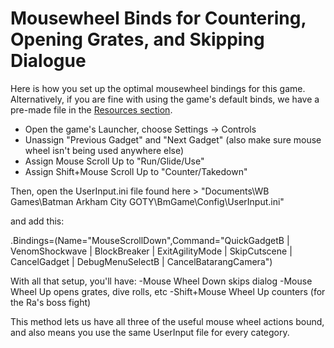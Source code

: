 # Mousewheel Binds for Countering, Opening Grates, and Skipping Dialogue

Here is how you set up the optimal mousewheel bindings for this game. Alternatively, if you are fine with using the game's default binds, we have a pre-made file in the [Resources section](https://www.speedrun.com/arkhamcity/resources).

* Open the game's Launcher, choose Settings -> Controls
* Unassign "Previous Gadget" and "Next Gadget" (also make sure mouse wheel isn't being used anywhere else)
* Assign Mouse Scroll Up to "Run/Glide/Use"
* Assign Shift+Mouse Scroll Up to "Counter/Takedown"

Then, open the UserInput.ini file found here > "Documents\WB Games\Batman Arkham City GOTY\BmGame\Config\UserInput.ini"

 and add this:

.Bindings=(Name="MouseScrollDown",Command="QuickGadgetB | VenomShockwave | BlockBreaker | ExitAgilityMode | SkipCutscene | CancelGadget | DebugMenuSelectB | CancelBatarangCamera")

With all that setup, you'll have:
-Mouse Wheel Down skips dialog
-Mouse Wheel Up opens grates, dive rolls, etc
-Shift+Mouse Wheel Up counters (for the Ra's boss fight)

This method lets us have all three of the useful mouse wheel actions bound, and also means you use the same UserInput file for every category.